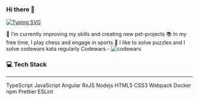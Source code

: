 ### Hi there 👋

[![Typing SVG](https://readme-typing-svg.demolab.com?font=Fira+Code&weight=800&pause=1000&color=F70000&random=true&width=435&lines=I'm+Frontend+React+developer;I'm+Information+Security+Specialist)](https://git.io/typing-svg)


🌱 I’m currently improving my skills and creating new pet-projects
📚 In my free time, I play chess and engage in sports
🧩 I like to solve puzzles and I solve codewars kata regularly Codewars - ![codewars](https://www.codewars.com/users/0IceMeat0/badges/small)

### 💻 Tech Stack
________________________________________________________________________________________________________________________________________________________________________________
TypeScript  JavaScript  Angular  RxJS  Nodejs  HTML5  CSS3  Webpack  Docker  npm  Prettier  ESLint 


<!--
**0IceMeat0/0IceMeat0** is a ✨ _special_ ✨ repository because its `README.md` (this file) appears on your GitHub profile.

Here are some ideas to get you started:

- 🔭 I’m currently working on ...
- 🌱 I’m currently learning ...
- 👯 I’m looking to collaborate on ...
- 🤔 I’m looking for help with ...
- 💬 Ask me about ...
- 📫 How to reach me: ...
- 😄 Pronouns: ...
- ⚡ Fun fact: ...
-->
